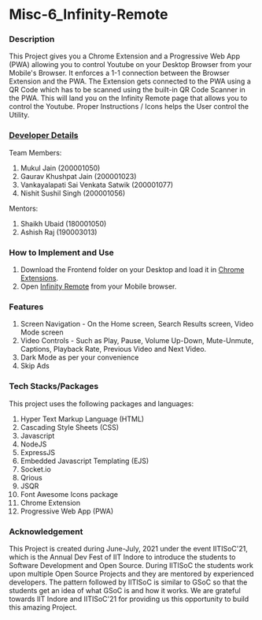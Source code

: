 # Misc-6_Infinity-Remote

### Description
This Project gives you a Chrome Extension and a Progressive Web App (PWA) allowing you to control Youtube on your Desktop Browser from your Mobile's Browser. It enforces a 1-1 connection between the Browser Extension and the PWA. The Extension gets connected to the PWA using a QR Code which has to be scanned using the built-in QR Code Scanner in the PWA. This will land you on the Infinity Remote page that allows you to control the Youtube. Proper Instructions / Icons helps the User control the Utility.

### [Developer Details](https://docs.google.com/document/d/1REjqQN7qbH5l_CglM1tw-Q24cmVuz2DY5YAoGSE6kVo/edit?usp=sharing)
Team Members:
1. Mukul Jain                            (200001050)
2. Gaurav Khushpat Jain                  (200001023)
3. Vankayalapati Sai Venkata Satwik      (200001077) 
4. Nishit Sushil Singh                   (200001056)

Mentors:
1. Shaikh Ubaid                          (180001050)
2. Ashish Raj                            (190003013)

### How to Implement and Use
1. Download the Frontend folder on your Desktop and load it in [Chrome Extensions](chrome://extensions).
2. Open [Infinity Remote](https://mysterious-anchorage-10324.herokuapp.com) from your Mobile browser.


### Features
1. Screen Navigation - On the Home screen, Search Results screen, Video Mode screen
2. Video Controls - Such as Play, Pause, Volume Up-Down, Mute-Unmute, Captions, Playback Rate, Previous Video and Next Video.
3. Dark Mode as per your convenience
4. Skip Ads


### Tech Stacks/Packages
This project uses the following packages and languages:
1. Hyper Text Markup Language (HTML)
2. Cascading Style Sheets (CSS)
3. Javascript
4. NodeJS
5. ExpressJS
6. Embedded Javascript Templating (EJS)
7. Socket.io
8. Qrious
9. JSQR
10. Font Awesome Icons package
11. Chrome Extension
12. Progressive Web App (PWA)

### Acknowledgement
This Project is created during June-July, 2021 under the event IITISoC'21, which is the Annual Dev Fest of IIT Indore to introduce the students to Software Development and Open Source. During IITISoC the students work upon multiple Open Source Projects and they are mentored by experienced developers. The pattern followed by IITISoC is similar to GSoC so that the students get an idea of what GSoC is and how it works. We are grateful towards IIT Indore and IITISoC'21 for providing us this opportunity to build this amazing Project.


